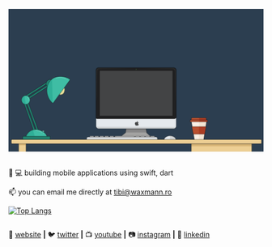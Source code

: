<!--
[![bg][banner][website]

### Hi there, I'm Tibi

**tibiw/tibiw** is a ✨ _special_ ✨ repository because its `README.md` (this file) appears on your GitHub profile.

Here are some ideas to get you started:

- 🔭 I’m currently working on ...
- 🌱 I’m currently learning ...
- 👯 I’m looking to collaborate on ...
- 🤔 I’m looking for help with ...
- 💬 Ask me about ...
- 📫 How to reach me: ...
- 😄 Pronouns: ...
- ⚡ Fun fact: ...
-->

[![bg][banner]][website]

##

👨 💻 building mobile applications using swift, dart

📫 you can email me directly at <a href="mailto:tibi@waxmann.ro?subject=Let's&nbsp;talk">tibi@waxmann.ro</a>



<!--
🧠 learning [svelte][svelte], [tailwind][tailwind], [fauna][fauna]  
💜 loving [react][react], [gatsby][gatsby], [styled-components][styled], [jamstack][jamstack]  
-->

[![Top Langs](https://github-readme-stats.vercel.app/api/top-langs/?username=tibiw&layout=compact&bg_color=1B1B1B&title_color=F15951&text_color=FFFFFF)](https://github.com/anuraghazra/github-readme-stats)
##

🏡 [website][website] **|** 
🐦 [twitter][twitter] **|** 
📺 [youtube][youtube] **|** 
📷 [instagram][instagram] **|** 
👔 [linkedin][linkedin]

[banner]: https://github.com/tibiw/tibiw/blob/main/header-banner.svg
[website]: https://waxmann.ro
[twitter]: https://twitter.com/tibi_w
[youtube]: https://youtube.com/c/TiborWaxmann
[instagram]: https://www.instagram.com/tibiw/
[linkedin]: https://www.linkedin.com/in/tiborwaxmann/

<!--
[react]: http://reactjs.org
[gatsby]: https://gatsbyjs.org
[styled]: https://styled-components.com
[jamstack]: https://jamstack.org
[murphee]: https://murphee.netlify.app
[svelte]: https://svelte.dev
[tailwind]: https://tailwindcss.com
[fauna]: https://fauna.com
-->

